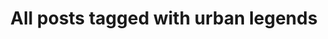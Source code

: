 ---
layout: tag
title: "All posts tagged with urban legends"
permalink: /weblog/tags/urban-legends/
taxonomy: urban legends
---